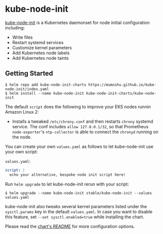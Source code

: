 # kube-node-init

[kube-node-init](https://github.com/mumoshu/kube-node-init) is a Kubernetes daemonset for node initial configuration including:

- Write files
- Restart systemd services
- Customize kernel parameters
- Add Kubernetes node labels
- Add Kubernetes node taints

## Getting Started

```console
$ helm repo add kube-node-init-charts https://mumoshu.github.io/kube-node-init/index.yaml
$ helm install --name kube-node-init kube-node-init-charts/kube-node-init
```

The default `script` does the following to improve your EKS nodes runnin Amazon Linux 2:

- Installs a tweaked `/etc/chrony.conf` and then restarts `chrony` systemd service.
   The conf includes `allow 127.0.0.1/32`, so that Prometheus `node-exporter`'s `ntp-collector` is able to connect the `chronyd` running on the node.

You can create your own `values.yaml` as follows to let kube-node-init use your own script:

`values.yaml`:

```yaml
script: |
  echo your alternative, bespoke node init script here!
```

Run `helm upgrade` to let kube-node-init rerun with your script:

```console
$ helm upgrade --name kube-node-init stable/kube-node-init --values values.yaml
```

kube-node-init also tweaks several kernel parameters listed under the `sysctl.params` key in the default `values.yaml`. In case you want to disable this feature, set `--set sysctl.enabled=true` while installing the chart.


Please read the [chart's README](https://github.com/mumoshu/kube-node-init/tree/master/charts/kube-node-init#configuration) for more configuration options.
